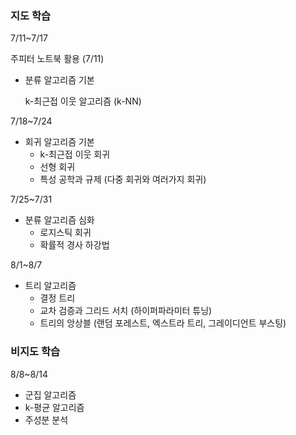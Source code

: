 ### 지도 학습

7/11~7/17

주피터 노트북 활용 (7/11)

- 분류 알고리즘 기본
    
    k-최근접 이웃 알고리즘 (k-NN)
    

7/18~7/24

- 회귀 알고리즘 기본
    - k-최근접 이웃 회귀
    - 선형 회귀
    - 특성 공학과 규제 (다중 회귀와 여러가지 회귀)

7/25~7/31

- 분류 알고리즘 심화
    - 로지스틱 회귀
    - 확률적 경사 하강법

8/1~8/7

- 트리 알고리즘
    - 결정 트리
    - 교차 검증과 그리드 서치 (하이퍼파라미터 튜닝)
    - 트리의 앙상블 (랜덤 포레스트, 엑스트라 트리, 그레이디언트 부스팅)
    

### 비지도 학습

8/8~8/14

- 군집 알고리즘
- k-평균 알고리즘
- 주성분 분석
